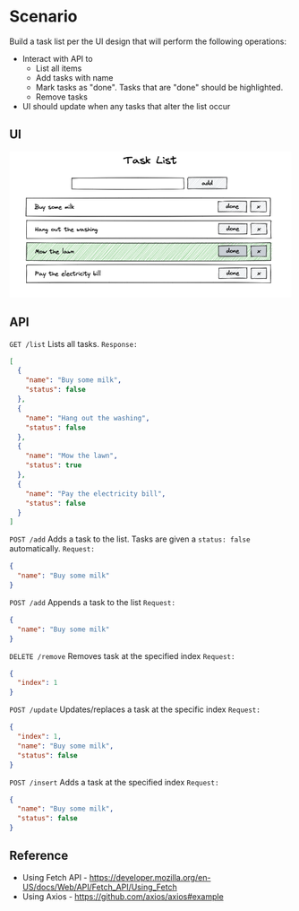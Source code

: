 # Scenario

Build a task list per the UI design that will perform the following operations:

* Interact with API to
  * List all items
  * Add tasks with name
  * Mark tasks as "done". Tasks that are "done" should be highlighted.
  * Remove tasks
* UI should update when any tasks that alter the list occur

## UI
![task list](tasklist.png)

## API
`GET /list` Lists all tasks.
`Response:`
```json
[
  {
    "name": "Buy some milk",
    "status": false
  },
  {
    "name": "Hang out the washing",
    "status": false
  },
  {
    "name": "Mow the lawn",
    "status": true
  },
  {
    "name": "Pay the electricity bill",
    "status": false
  }
]
```

`POST /add` Adds a task to the list. Tasks are given a `status: false` automatically.
`Request:`
```json
{
  "name": "Buy some milk"
}
```

`POST /add` Appends a task to the list
`Request:`
```json
{
  "name": "Buy some milk"
}
```

`DELETE /remove` Removes task at the specified index
`Request:`
```json
{
  "index": 1
}
```

`POST /update` Updates/replaces a task at the specific index
`Request:`
```json
{
  "index": 1,
  "name": "Buy some milk",
  "status": false
}
```

`POST /insert` Adds a task at the specified index
`Request:`
```json
{
  "name": "Buy some milk",
  "status": false
}
```

## Reference
* Using Fetch API - https://developer.mozilla.org/en-US/docs/Web/API/Fetch_API/Using_Fetch
* Using Axios - https://github.com/axios/axios#example